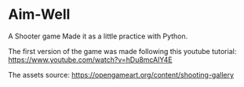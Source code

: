 # Aim-Well
A Shooter game
Made it as a little practice with Python.

The first version of the game was made following this youtube tutorial: https://www.youtube.com/watch?v=hDu8mcAlY4E

The assets source: https://opengameart.org/content/shooting-gallery

